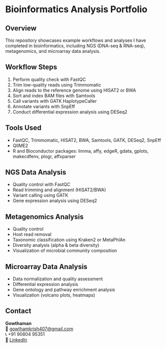 # Bioinformatics Analysis Portfolio

## Overview
This repository showcases example workflows and analyses I have completed in bioinformatics, including NGS (DNA-seq & RNA-seq), metagenomics, and microarray data analysis.

## Workflow Steps
1. Perform quality check with FastQC
2. Trim low-quality reads using Trimmomatic
3. Align reads to the reference genome using HISAT2 or BWA
4. Sort and index BAM files with Samtools
5. Call variants with GATK HaplotypeCaller
6. Annotate variants with SnpEff
7. Conduct differential expression analysis using DESeq2

## Tools Used
- FastQC, Trimmomatic, HISAT2, BWA, Samtools, GATK, DESeq2, SnpEff
- QIIME2
- R and Bioconductor packages: limma, affy, edgeR, gdata, gplots, makecdfenv, plogr, affxparser

## NGS Data Analysis
- Quality control with FastQC
- Read trimming and alignment (HISAT2/BWA)
- Variant calling using GATK
- Gene expression analysis using DESeq2

## Metagenomics Analysis
- Quality control
- Host read removal
- Taxonomic classification using Kraken2 or MetaPhlAn
- Diversity analysis (alpha & beta diversity)
- Visualization of microbial community composition

## Microarray Data Analysis
- Data normalization and quality assessment
- Differential expression analysis
- Gene ontology and pathway enrichment analysis
- Visualization (volcano plots, heatmaps)

## Contact
**Gowthaman**  
📧 gowthamkrish407@gmail.com  
📞 +91 90804 95351  
🔗 [LinkedIn](https://www.linkedin.com/in/gowthaman-nr/)

